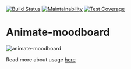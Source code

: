 [![Build Status](https://travis-ci.org/eustatos/webpack-karma-starter.svg?branch=master)](https://travis-ci.org/eustatos/webpack-karma-starter)
[![Maintainability](https://api.codeclimate.com/v1/badges/494fec33311fb6a0cfcc/maintainability)](https://codeclimate.com/github/eustatos/custom-moodboard/maintainability)
[![Test Coverage](https://api.codeclimate.com/v1/badges/494fec33311fb6a0cfcc/test_coverage)](https://codeclimate.com/github/eustatos/custom-moodboard/test_coverage)

# Animate-moodboard

![animate-moodboard](https://habrastorage.org/webt/gu/jq/6q/gujq6q8kv03c7imnjzy5vfknveu.gif)

Read more about usage [here](https://eustatos.github.io/animate-moodboard)
